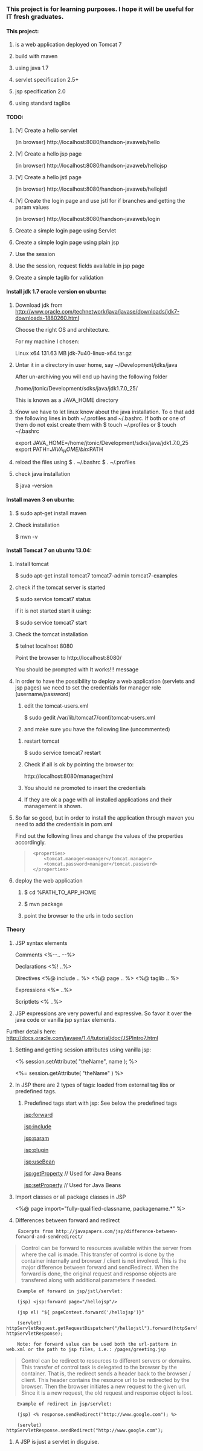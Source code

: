 ### This project is for learning purposes. I hope it will be useful for IT fresh graduates.

#### This project:

1. is a web application deployed on Tomcat 7

1. build with maven

1. using java 1.7

1. servlet specification 2.5+

1. jsp specification 2.0

1. using standard taglibs


#### TODO:

1. [V] Create a hello servlet

    (in browser) http://localhost:8080/handson-javaweb/hello

1. [V] Create a hello jsp page

    (in browser) http://localhost:8080/handson-javaweb/hellojsp

1. [V] Create a hello jstl page

    (in browser) http://localhost:8080/handson-javaweb/hellojstl

1. [V] Create the login page and use jstl for if branches and getting the param values

    (in browser) http://localhost:8080/handson-javaweb/login

1. Create a simple login page using Servlet

1. Create a simple login page using plain jsp

1. Use the session

1. Use the session, request fields available in jsp page

1. Create a simple taglib for validation


#### Install jdk 1.7 oracle version on ubuntu:

1. Download jdk from http://www.oracle.com/technetwork/java/javase/downloads/jdk7-downloads-1880260.html

    Choose the right OS and architecture.

    For my machine I chosen:

    Linux x64	131.63 MB  	jdk-7u40-linux-x64.tar.gz

1. Untar it in a directory in user home, say ~/Development/jdks/java

    After un-archiving you will end up having the following folder

    /home/jtonic/Development/sdks/java/jdk1.7.0_25/

    This is known as a JAVA_HOME directory

1. Know we have to let linux know about the java installation.
    To o that add the following lines in both ~/.profiles and ~/.bashrc. If both or one of them do not exist create them with $ touch ~/.profiles or $ touch ~/.bashrc

    export JAVA_HOME=/home/jtonic/Development/sdks/java/jdk1.7.0_25
    export PATH=$JAVA_HOME/bin:$PATH

1. reload the files using
    $ . ~/.bashrc
    $ . ~/.profiles

1. check java installation

    $ java -version

#### Install maven 3 on ubuntu:

1. $ sudo apt-get install maven

1. Check installation

    $ mvn -v

#### Install Tomcat 7 on ubuntu 13.04:

1. Install tomcat

    $ sudo apt-get install tomcat7 tomcat7-admin tomcat7-examples

1. check if the tomcat server is started

    $ sudo service tomcat7 status

    if it is not started start it using:

    $ sudo service tomcat7 start

1. Check the tomcat installation

    $ telnet localhost 8080

    Point the browser to http://localhost:8080/

    You should be prompted with It works!!! message

1. In order to have the possibility to deploy a web application (servlets and jsp pages) we need to set the credentials for manager role (username/password)

    1. edit the tomcat-users.xml
        
        $ sudo gedit /var/lib/tomcat7/conf/tomcat-users.xml

    1. and make sure you have the following line (uncommented)

      <user username="manager" password="manager" roles="manager-gui,manager-script,manager-jmx,manager-status"/>

    1. restart tomcat
    
        $ sudo service tomcat7 restart

    1. Check if all is ok by pointing the browser to:

        http://localhost:8080/manager/html

    1. You should ne promoted to insert the credentials

    1. If they are ok a page with all installed applications and their management is shown.

1. So far so good, but in order to install the application through maven you need to add the credentials in pom.xml

    Find out the following lines and change the values of the properties accordingly.

    <blockquote>

        <properties>
            <tomcat.manager>manager</tomcat.manager>
            <tomcat.password>manager</tomcat.password>
        </properties>

    </blockquote>

1. deploy the web application

    1. $ cd %PATH_TO_APP_HOME

    1. $ mvn package

    1. point the browser to the urls in todo section


#### Theory

1. JSP syntax elements

    Comments <%--.. --%>

    Declarations <%! ..%>

    Directives <%@ include .. %>  <%@ page .. %> <%@ taglib .. %>

    Expressions <%= ..%>

    Scriptlets <% ..%>

1. JSP expressions are very powerful and expressive. So favor it over the java code or vanilla jsp syntax elements.

 Further details here: http://docs.oracle.com/javaee/1.4/tutorial/doc/JSPIntro7.html


1. Setting and getting session attributes using vanilla jsp:

    <% session.setAttribute( "theName", name ); %>

    <%= session.getAttribute( "theName" ) %>

1. In JSP there are 2 types of tags: loaded from external tag libs or predefined tags.

    1. Predefined tags start with jsp: See below the predefined tags

        <jsp:forward>

        <jsp:include>

        <jsp:param>

        <jsp:plugin>

        <jsp:useBean>

        <jsp:getProperty> // Used for Java Beans

        <jsp:setProperty> // Used for Java Beans


1. Import classes or all package classes in JSP

    <%@ page import="fully-qualified-classname, packagename.*" %>


1. Differences between forward and redirect

        Excerpts from http://javapapers.com/jsp/difference-between-forward-and-sendredirect/

 > Control can be forward to resources available within the server from where the call is made. This transfer of control is done by the container internally and browser / client is not involved. This is the major difference between forward and sendRedirect. When the forward is done, the original request and response objects are transfered along with additional parameters if needed.

        Example of forward in jsp/jstl/servlet:

        (jsp) <jsp:forward page="/hellojsp"/>

        (jsp el) "${ pageContext.forward('/hellojsp')}"

        (servlet) httpServletRequest.getRequestDispatcher("/hellojstl").forward(httpServletRequest, httpServletResponse);

        Note: for forward value can be used both the url-pattern in web.xml or the path to jsp files, i.e.: /pages/greeting.jsp

 > Control can be redirect to resources to different servers or domains. This transfer of control task is delegated to the browser by the container. That is, the redirect sends a header back to the browser / client. This header contains the resource url to be redirected by the browser. Then the browser initiates a new request to the given url. Since it is a new request, the old request and response object is lost.

        Example of redirect in jsp/servlet:

        (jsp) <% response.sendRedirect("http://www.google.com"); %>

        (servlet) httpServletResponse.sendRedirect("http://www.google.com");

1. A JSP is just a servlet in disguise.

